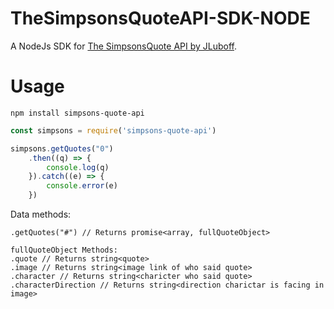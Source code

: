 # TheSimpsonsQuoteAPI-SDK-NODE
A NodeJs SDK for [The SimpsonsQuote API by JLuboff](https://github.com/JLuboff/TheSimpsonsQuoteAPI).

# Usage

`npm install simpsons-quote-api`

```js
const simpsons = require('simpsons-quote-api')

simpsons.getQuotes("0")
    .then((q) => {
        console.log(q)
    }).catch((e) => {
        console.error(e)
    })

```

Data methods:

```
.getQuotes("#") // Returns promise<array, fullQuoteObject>

fullQuoteObject Methods:
.quote // Returns string<quote>
.image // Returns string<image link of who said quote>
.character // Returns string<charicter who said quote>
.characterDirection // Returns string<direction charictar is facing in image>
```
